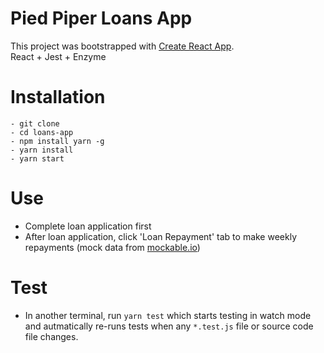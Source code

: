 # Pied Piper Loans App
This project was bootstrapped with [Create React App](https://github.com/facebookincubator/create-react-app).  
React + Jest + Enzyme

# Installation
```
- git clone
- cd loans-app
- npm install yarn -g
- yarn install
- yarn start
```
# Use
- Complete loan application first
- After loan application, click 'Loan Repayment' tab to make weekly repayments (mock data from [mockable.io](https://www.mockable.io/))

# Test
- In another terminal, run `yarn test` which starts testing in watch mode and autmatically re-runs tests when any `*.test.js` file or source code file changes.
